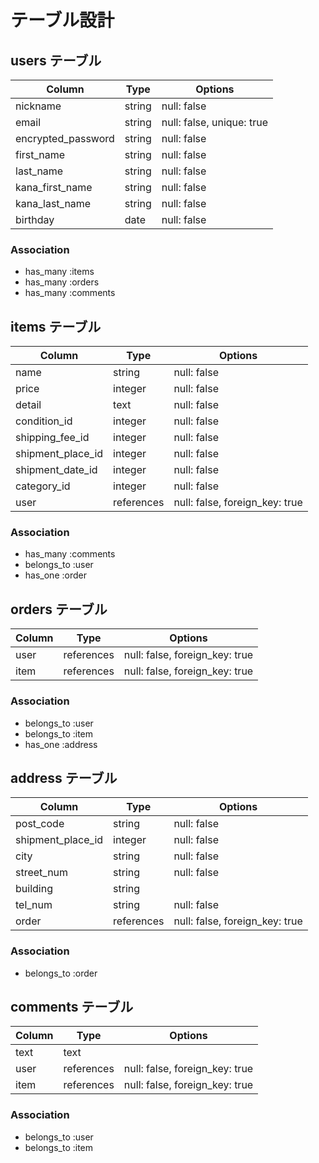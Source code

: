# テーブル設計

## users テーブル

| Column             | Type    | Options                   |
| ------------------ | ------  | ------------------------- |
| nickname           | string  | null: false               |
| email              | string  | null: false, unique: true |
| encrypted_password | string  | null: false               |
| first_name         | string  | null: false               |
| last_name          | string  | null: false               |
| kana_first_name    | string  | null: false               |
| kana_last_name     | string  | null: false               |
| birthday           | date    | null: false               |


### Association

- has_many :items
- has_many :orders
- has_many :comments

## items テーブル

| Column            | Type        | Options                        |
| ----------------- | ----------  | -------------------------------|
| name        　　　 | string      | null: false                    |
| price        　　　| integer     | null: false                    |
| detail       　　　| text        | null: false                    |
| condition_id　　　 | integer     | null: false                    |
| shipping_fee_id   | integer     | null: false                    |
| shipment_place_id | integer     | null: false                    |
| shipment_date_id  | integer     | null: false                    |
| category_id       | integer     | null: false                    |
| user              | references  | null: false, foreign_key: true |


### Association

- has_many :comments
- belongs_to :user
- has_one :order

## orders テーブル

| Column     | Type        | Options                        |
| ---------- | ----------  | ------------------------------ |
| user       | references  | null: false, foreign_key: true |
| item       | references  | null: false, foreign_key: true |

### Association

- belongs_to :user
- belongs_to :item
- has_one :address

## address テーブル

| Column            | Type        | Options                        |
| ----------------  | ----------  | ------------------------------ |
| post_code         | string      | null: false                    |
| shipment_place_id | integer     | null: false                    |
| city              | string      | null: false                    |    
| street_num        | string      | null: false                    |
| building          | string      |                                |
| tel_num           | string      | null: false                    |
| order             | references  | null: false, foreign_key: true |  

### Association

- belongs_to :order

## comments テーブル

| Column     | Type        | Options                        |
| ---------- | ----------  | ------------------------------ |
| text       | text        |                                |
| user       | references  | null: false, foreign_key: true |
| item       | references  | null: false, foreign_key: true |

### Association

- belongs_to :user
- belongs_to :item
